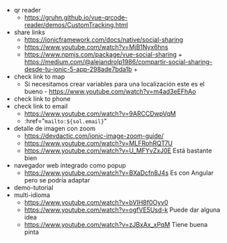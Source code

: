 - qr reader
    - https://gruhn.github.io/vue-qrcode-reader/demos/CustomTracking.html
- share links
    - https://ionicframework.com/docs/native/social-sharing
    - https://www.youtube.com/watch?v=MjB1Nyx6hns
    - https://www.npmjs.com/package/vue-social-sharing +
    https://medium.com/@alejandrolp1986/compartir-social-sharing-desde-tu-ionic-5-app-298ade7bda1b +
- check link to map
    - Si necesitamos crear variables para una localización este es el bueno - https://www.youtube.com/watch?v=m4ad3eEFhAo
- check link to phone
- check link to email
    - https://www.youtube.com/watch?v=9ARCCDwpVqM
    - :href="`mailto:${sol.email}`"
- detalle de imagen con zoom
    - https://devdactic.com/ionic-image-zoom-guide/
    - https://www.youtube.com/watch?v=MLFRohRQT7U
    - https://www.youtube.com/watch?v=U_MFYvZxJ0E Está bastante bien
- navegador web integrado como popup
    - https://www.youtube.com/watch?v=BXaDcfn8J4s Es con Angular pero se podría adaptar
- demo-tutorial
- multi-idioma
    - https://www.youtube.com/watch?v=bVIH8f0Oyv0
    - https://www.youtube.com/watch?v=ogfVE5Usd-k Puede dar alguna idea
    - https://www.youtube.com/watch?v=zJBxAx_xPqM Tiene buena pinta